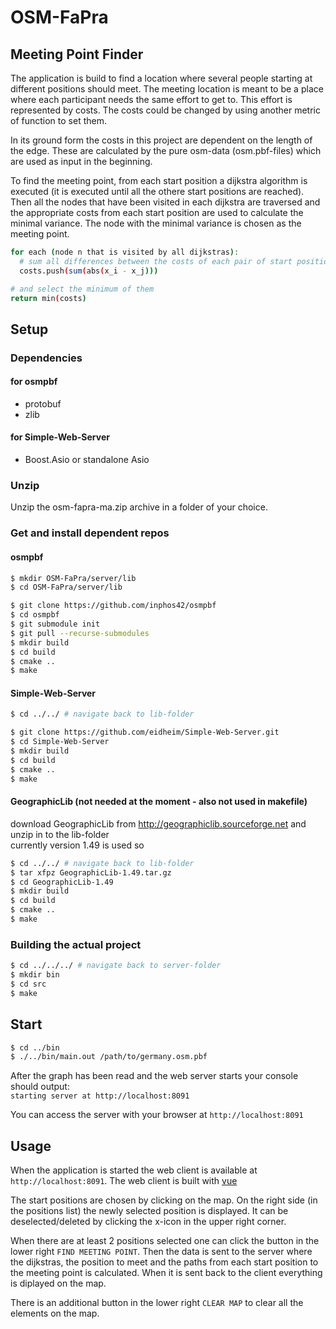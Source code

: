 # OSM-FaPra

## Meeting Point Finder

The application is build to find a location where several people starting at different positions should meet.
The meeting location is meant to be a place where each participant needs the same effort to get to.
This effort is represented by costs.
The costs could be changed by using another metric of function to set them.

In its ground form the costs in this project are dependent on the length of the edge.
These are calculated by the pure osm-data (osm.pbf-files) which are used as input in the beginning.

To find the meeting point, from each start position a dijkstra algorithm is executed (it is executed until all the othere start positions are reached).
Then all the nodes that have been visited in each dijkstra are traversed and the appropriate costs from each start position are used to calculate the minimal variance.
The node with the minimal variance is chosen as the meeting point.

```sh
for each (node n that is visited by all dijkstras):
  # sum all differences between the costs of each pair of start positions
  costs.push(sum(abs(x_i - x_j)))

# and select the minimum of them
return min(costs)
```

## Setup

### Dependencies

#### for osmpbf

- protobuf
- zlib

#### for Simple-Web-Server

- Boost.Asio or standalone Asio

### Unzip

Unzip the osm-fapra-ma.zip archive in a folder of your choice.

### Get and install dependent repos

#### osmpbf

```sh
$ mkdir OSM-FaPra/server/lib
$ cd OSM-FaPra/server/lib

$ git clone https://github.com/inphos42/osmpbf
$ cd osmpbf
$ git submodule init
$ git pull --recurse-submodules
$ mkdir build
$ cd build
$ cmake ..
$ make
```

#### Simple-Web-Server

```sh
$ cd ../../ # navigate back to lib-folder

$ git clone https://github.com/eidheim/Simple-Web-Server.git
$ cd Simple-Web-Server
$ mkdir build
$ cd build
$ cmake ..
$ make
```

#### GeographicLib (not needed at the moment - also not used in makefile)

download GeographicLib from <http://geographiclib.sourceforge.net> and unzip in to the lib-folder  
currently version 1.49 is used so

```sh
$ cd ../../ # navigate back to lib-folder
$ tar xfpz GeographicLib-1.49.tar.gz
$ cd GeographicLib-1.49
$ mkdir build
$ cd build
$ cmake ..
$ make
```

### Building the actual project

```sh
$ cd ../../../ # navigate back to server-folder
$ mkdir bin
$ cd src
$ make
```

## Start

```sh
$ cd ../bin
$ ./../bin/main.out /path/to/germany.osm.pbf
```

After the graph has been read and the web server starts your console should output:  
`starting server at http://localhost:8091`

You can access the server with your browser at `http://localhost:8091`

## Usage

When the application is started the web client is available at `http://localhost:8091`.
The web client is built with [vue](https://vuejs.org)

The start positions are chosen by clicking on the map.
On the right side (in the positions list) the newly selected position is displayed.
It can be deselected/deleted by clicking the x-icon in the upper right corner.

When there are at least 2 positions selected one can click the button in the lower right `FIND MEETING POINT`.
Then the data is sent to the server where the dijkstras, the position to meet and the paths from each start position to the meeting point is calculated.
When it is sent back to the client everything is diplayed on the map.

There is an additional button in the lower right `CLEAR MAP` to clear all the elements on the map.

